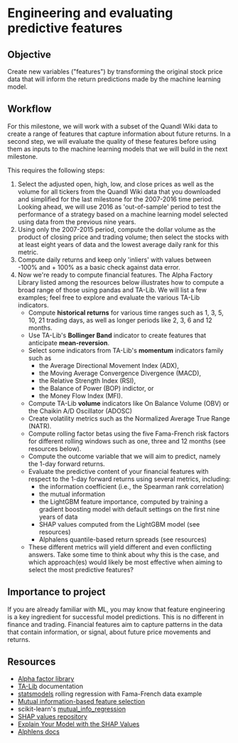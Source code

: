 # Engineering and evaluating predictive features

## Objective

Create new variables ("features") by transforming the original stock price data that will inform the return predictions made by the machine learning model.  

## Workflow

For this milestone, we will work with a subset of the Quandl Wiki data to create a range of features that capture information about future returns. In a second step, we will evaluate the quality of these features before using them as inputs to the machine learning models that we will build in the next milestone.

This requires the following steps:
1. Select the adjusted open, high, low, and close prices as well as the volume for all tickers from the Quandl Wiki data that you downloaded and simplified for the last milestone for the 2007-2016 time period. Looking ahead, we will use 2016 as 'out-of-sample' period to test the performance of a strategy based on a machine learning model selected using data from the previous nine years.
2. Using only the 2007-2015 period, compute the dollar volume as the product of closing price and trading volume; then select the stocks with at least eight years of data and the lowest average daily rank for this metric. 
3. Compute daily returns and keep only 'inliers' with values between -100% and + 100% as a basic check against data error.
4. Now we're ready to compute financial features. The Alpha Factory Library listed among the resources below illustrates how to compute a broad range of those using pandas and TA-Lib. We will list a few examples; feel free to explore and evaluate the various TA-Lib indicators.
    - Compute **historical returns** for various time ranges such as 1, 3, 5, 10, 21 trading days, as well as longer periods like 2, 3, 6 and 12 months.
    - Use TA-Lib's **Bollinger Band** indicator to create features that anticipate **mean-reversion**.
    - Select some indicators from TA-Lib's **momentum** indicators family such as
        - the Average Directional Movement Index (ADX), 
        - the Moving Average Convergence Divergence (MACD), 
        - the Relative Strength Index (RSI), 
        - the Balance of Power (BOP) indictor, or 
        - the Money Flow Index (MFI).
    - Compute TA-Lib **volume** indicators like On Balance Volume (OBV) or the Chaikin A/D Oscillator (ADOSC)
    - Create volatility metrics such as the Normalized Average True Range (NATR).
    - Compute rolling factor betas using the five Fama-French risk factors for different rolling windows such as one, three and 12 months (see resources below).
    - Compute the outcome variable that we will aim to predict, namely the 1-day forward returns.
    - Evaluate the predictive content of your financial features with respect to the 1-day forward returns using several metrics, including:
        - the information coefficient (i.e., the Spearman rank correlation)
        - the mutual information
        - the LightGBM feature importance, computed by training a gradient boosting model with default settings on the first nine years of data 
        - SHAP values computed from the LightGBM model (see resources)
        - Alphalens quantile-based return spreads (see resources)
    - These different metrics will yield different and even conflicting answers. Take some time to think about why this is the case, and which approach(es) would likely be most effective when aiming to select the most predictive features?  

## Importance to project

If you are already familiar with ML, you may know that feature engineering is a key ingredient for successful model predictions. This is no different in finance and trading. Financial features aim to capture patterns in the data that contain information, or signal, about future price movements and returns.

## Resources

- [Alpha factor library](https://github.com/stefan-jansen/machine-learning-for-trading/blob/master/24_alpha_factor_library/02_common_alpha_factors.ipynb)
- [TA-Lib](https://mrjbq7.github.io/ta-lib/) documentation
- [statsmodels](https://www.statsmodels.org/dev/examples/notebooks/generated/rolling_ls.html) rolling regression with Fama-French data example 
- [Mutual information-based feature selection](https://thuijskens.github.io/2017/10/07/feature-selection/)
- scikit-learn's [mutual_info_regression](https://scikit-learn.org/stable/modules/generated/sklearn.feature_selection.mutual_info_regression.html)
- [SHAP values repository](https://github.com/slundberg/shap)
- [Explain Your Model with the SHAP Values](https://towardsdatascience.com/explain-your-model-with-the-shap-values-bc36aac4de3d)
- [Alphlens docs](https://quantopian.github.io/alphalens/)